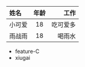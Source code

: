 | 姓名   | 年龄 |     工作 |
| :----- | :--: | -------: |
| 小可爱 |  18  | 吃可爱多 |
| 雨战雨 |  18  | 喝雨水   |
- feature-C
- xiugai